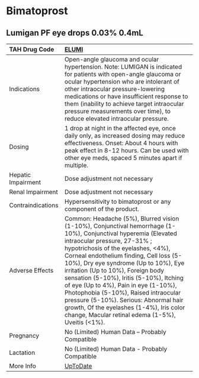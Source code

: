 # Bimatoprost

## Lumigan PF eye drops 0.03% 0.4mL

| TAH Drug Code      | [ELUMI](https://www.tahsda.org.tw/drugs/hissearch.php?drug_code=ELUMI)                                                                                                                                                                                                                                                                                                                                                                                                                                                                                                            |
|:-------------------|:----------------------------------------------------------------------------------------------------------------------------------------------------------------------------------------------------------------------------------------------------------------------------------------------------------------------------------------------------------------------------------------------------------------------------------------------------------------------------------------------------------------------------------------------------------------------------------|
| Indications        | Open-angle glaucoma and ocular hypertension. Note: LUMIGAN is indicated for patients with open-angle glaucoma or ocular hypertension who are intolerant of other intraocular pressure-lowering medications or have insufficient response to them (inability to achieve target intraocular pressure measurements over time), to reduce elevated intraocular pressure.                                                                                                                                                                                                              |
| Dosing             | 1 drop at night in the affected eye, once daily only, as increased dosing may reduce effectiveness. Onset: About 4 hours with peak effect in 8-12 hours. Can be used with other eye meds, spaced 5 minutes apart if multiple.                                                                                                                                                                                                                                                                                                                                                     |
| Hepatic Impairment | Dose adjustment not necessary                                                                                                                                                                                                                                                                                                                                                                                                                                                                                                                                                     |
| Renal Impairment   | Dose adjustment not necessary                                                                                                                                                                                                                                                                                                                                                                                                                                                                                                                                                     |
| Contraindications  | Hypersensitivity to bimatoprost or any component of the product.                                                                                                                                                                                                                                                                                                                                                                                                                                                                                                                  |
| Adverse Effects    | Common: Headache (5%), Blurred vision (1-10%), Conjunctival hemorrhage (1-10%), Conjunctival hyperemia (Elevated intraocular pressure, 27-31% ; hypotrichosis of the eyelashes, <4%), Corneal endothelium finding, Cell loss (5-10%), Dry eye syndrome (Up to 10%), Eye irritation (Up to 10%), Foreign body sensation (5-10%), Iritis (5-10%), Itching of eye (Up to 4%), Pain in eye (1-10%), Photophobia (5-10%), Raised intraocular pressure (5-10%). Serious: Abnormal hair growth, Of the eyelashes (1-4%), Iris color change, Macular retinal edema (1-5%), Uveitis (<1%). |
| Pregnancy          | No (Limited) Human Data – Probably Compatible                                                                                                                                                                                                                                                                                                                                                                                                                                                                                                                                     |
| Lactation          | No (Limited) Human Data - Probably Compatible                                                                                                                                                                                                                                                                                                                                                                                                                                                                                                                                     |
| More Info          | [UpToDate](https://www.uptodate.com/contents/bimatoprost-drug-information)                                                                                                                                                                                                                                                                                                                                                                                                                                                                                                        |

